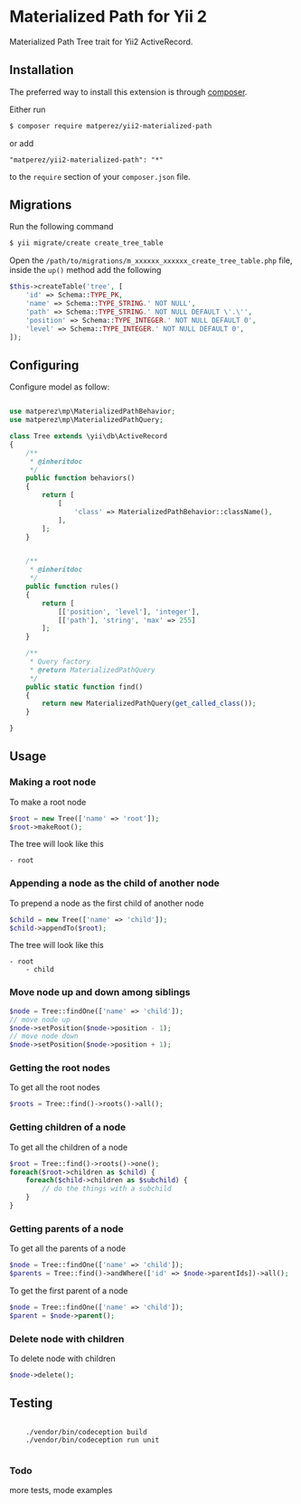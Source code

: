 # Materialized Path for Yii 2

Materialized Path Tree trait for Yii2 ActiveRecord.

## Installation

The preferred way to install this extension is through [composer](http://getcomposer.org/download/).

Either run

```bash
$ composer require matperez/yii2-materialized-path
```

or add

```
"matperez/yii2-materialized-path": "*"
```

to the `require` section of your `composer.json` file.


## Migrations

Run the following command

```bash
$ yii migrate/create create_tree_table
```

Open the `/path/to/migrations/m_xxxxxx_xxxxxx_create_tree_table.php` file,
inside the `up()` method add the following

```php
$this->createTable('tree', [
    'id' => Schema::TYPE_PK,
    'name' => Schema::TYPE_STRING.' NOT NULL',
    'path' => Schema::TYPE_STRING.' NOT NULL DEFAULT \'.\'',
    'position' => Schema::TYPE_INTEGER.' NOT NULL DEFAULT 0',
    'level' => Schema::TYPE_INTEGER.' NOT NULL DEFAULT 0',
]);
```

## Configuring

Configure model as follow:

```php

use matperez\mp\MaterializedPathBehavior;
use matperez\mp\MaterializedPathQuery;

class Tree extends \yii\db\ActiveRecord
{
    /**
     * @inheritdoc
     */
    public function behaviors()
    {
        return [
            [
                'class' => MaterializedPathBehavior::className(),
            ],
        ];
    }


    /**
     * @inheritdoc
     */
    public function rules()
    {
        return [
            [['position', 'level'], 'integer'],
            [['path'], 'string', 'max' => 255]
        ];
    }

    /**
     * Query factory
     * @return MaterializedPathQuery
     */
    public static function find()
    {
        return new MaterializedPathQuery(get_called_class());
    }

}
```

## Usage

### Making a root node

To make a root node

```php
$root = new Tree(['name' => 'root']);
$root->makeRoot();
```

The tree will look like this

```
- root
```

### Appending a node as the child of another node

To prepend a node as the first child of another node

```php
$child = new Tree(['name' => 'child']);
$child->appendTo($root);
```

The tree will look like this

```
- root
    - child
```

### Move node up and down among siblings

```php
$node = Tree::findOne(['name' => 'child']);
// move node up
$node->setPosition($node->position - 1);
// move node down
$node->setPosition($node->position + 1);
```

### Getting the root nodes

To get all the root nodes

```php
$roots = Tree::find()->roots()->all();
```

### Getting children of a node

To get all the children of a node

```php
$root = Tree::find()->roots()->one();
foreach($root->children as $child) {
    foreach($child->children as $subchild) {
        // do the things with a subchild    
    }
}
```

### Getting parents of a node

To get all the parents of a node

```php
$node = Tree::findOne(['name' => 'child']);
$parents = Tree::find()->andWhere(['id' => $node->parentIds])->all();
```

To get the first parent of a node

```php
$node = Tree::findOne(['name' => 'child']);
$parent = $node->parent();
```

### Delete node with children

To delete node with children
```php
$node->delete();
```

## Testing

```

    ./vendor/bin/codeception build
    ./vendor/bin/codeception run unit
    

``` 


### Todo

more tests, mode examples
